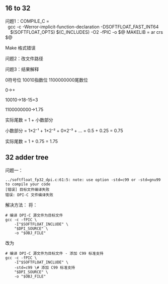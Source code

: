 ## 16 to 32

问题1：COMPILE_C = \
  gcc -c -Werror-implicit-function-declaration -DSOFTFLOAT_FAST_INT64 \
    $(SOFTFLOAT_OPTS) $(C_INCLUDES) -O2 -fPIC -o $@
MAKELIB = ar crs $@

Make
格式错误


问题2：改文件路径

问题3：结果解释

0符号位 10010指数位 1100000000尾数位

0->+

10010->18-15=3

1100000000->1.75

实际尾数​​ = 1 + 小数部分

小数部分 = 1×2⁻¹ + 1×2⁻² + 0×2⁻³ + ... = 0.5 + 0.25 = 0.75

实际尾数 = 1 + 0.75 = 1.75

## 32 adder tree

问题一：
```
../softfloat_fp32_dpi.c:61:5: note: use option -std=c99 or -std=gnu99 to compile your code
[错误] 目标文件编译失败
错误: DPI-C 文件编译失败
```

解决方法：
将：
```
# 编译 DPI-C 源文件为目标文件
gcc -c -fPIC \
    -I"$SOFTFLOAT_INCLUDE" \
    "$DPI_SOURCE" \
    -o "$OBJ_FILE"
```
改为
```
# 编译 DPI-C 源文件为目标文件 - 添加 C99 标准支持
gcc -c -fPIC \
    -I"$SOFTFLOAT_INCLUDE" \
    -std=c99 \# 添加 C99 标准支持
    "$DPI_SOURCE" \
    -o "$OBJ_FILE"
```





